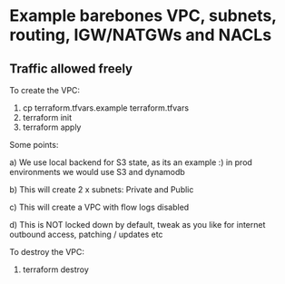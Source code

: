 # Example barebones VPC, subnets, routing, IGW/NATGWs and NACLs

## Traffic allowed freely

To create the VPC:

1. cp terraform.tfvars.example terraform.tfvars
2. terraform init
3. terraform apply

Some points:

a) We use local backend for S3 state, as its an example :) in prod environments
we would use S3 and dynamodb

b) This will create 2 x subnets: Private and Public

c) This will create a VPC with flow logs disabled

d) This is NOT locked down by default, tweak as you like for internet outbound access,
patching / updates etc

To destroy the VPC:

1. terraform destroy
